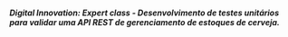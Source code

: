 <h5>Digital Innovation: Expert class - Desenvolvimento de testes unitários para validar uma API REST de gerenciamento de estoques de cerveja.</h5>